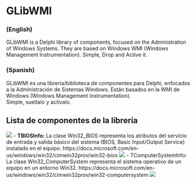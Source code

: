 # GLibWMI
### (English)  
GLibWMI is a Delphi library of components, focused on the Administration of Windows Systems. 
They are based on Windows WMI (Windows Management Instrumentation). 
Simple, Drop and Active it.

### (Spanish)  
GLibWMI es una librería/biblioteca de componentes para Delphi, enfocados a la Administración de Sistemas Windows. 
Están basados en la WMI de Windows (Windows Management Instrumentation).  
Simple, sueltalo y actívalo.

## Lista de componentes de la librería

<img src=https://neftali.clubdelphi.com/GLibWMI/imagenes/CBatteryInfo.jpg> 
- <b>TBIOSInfo:</b> La clase Win32_BIOS representa los atributos del servicio de entrada y salida básico del sistema (BIOS, Basic Input/Output Service) instalado en el equipo.
https://docs.microsoft.com/en-us/windows/win32/cimwin32prov/win32-bios

<img src=https://neftali.clubdelphi.com/GLibWMI/imagenes/CBatteryInfo.jpg> 
- TComputerSystemInfo: La clase Win32_ComputerSystem representa el sistema operativo de un equipo en un entorno Win32.
https://docs.microsoft.com/en-us/windows/win32/cimwin32prov/win32-computersystem



<img src=http://neftali.clubdelphi.com/wp-content/uploads/Captura_2019-04-03-12_01_14_thumb.png>

